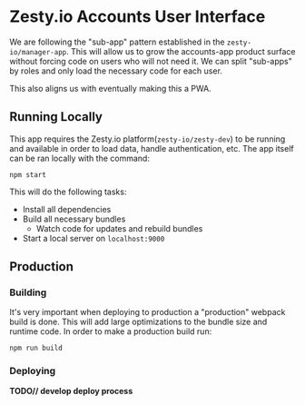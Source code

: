 # Zesty.io Accounts User Interface

We are following the "sub-app" pattern established in the `zesty-io/manager-app`. This will allow us to grow the accounts-app product surface without forcing code on users who will not need it. We can split "sub-apps" by roles and only load the necessary code for each user.

This also aligns us with eventually making this a PWA.

## Running Locally

This app requires the Zesty.io platform(`zesty-io/zesty-dev`) to be running and available in order to load data, handle authentication, etc. The app itself can be ran locally with the command:

    npm start

This will do the following tasks:

- Install all dependencies
- Build all necessary bundles
	- Watch code for updates and rebuild bundles
- Start a local server on `localhost:9000`

## Production

### Building

It's very important when deploying to production a "production" webpack build is done. This will add large optimizations to the bundle size and runtime code. In order to make a production build run:

	npm run build

### Deploying

**TODO// develop deploy process**
